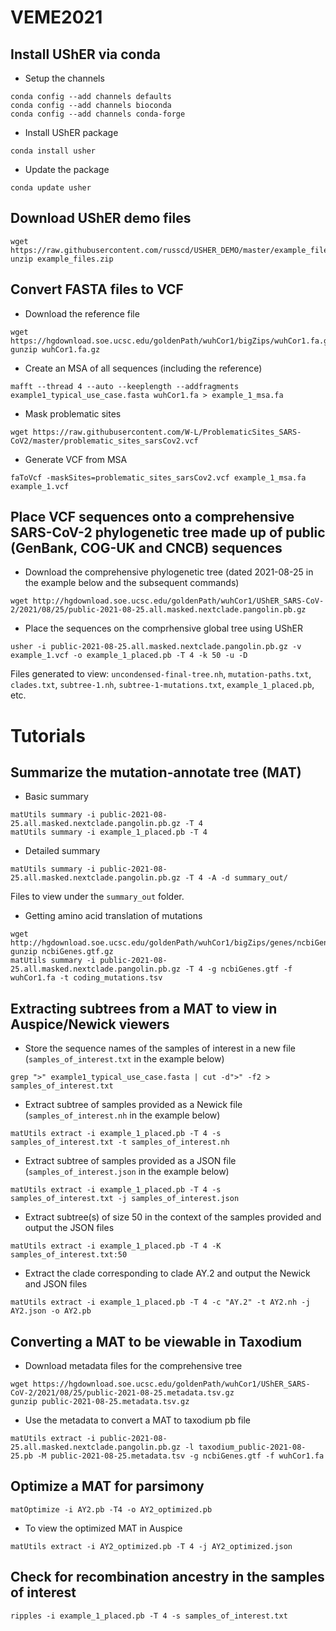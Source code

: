 # VEME2021

## Install UShER via conda
* Setup the channels
```
conda config --add channels defaults
conda config --add channels bioconda
conda config --add channels conda-forge
```

* Install UShER package
```
conda install usher
```

* Update the package 
```
conda update usher
```

## Download UShER demo files
```
wget https://raw.githubusercontent.com/russcd/USHER_DEMO/master/example_files.zip
unzip example_files.zip
```

## Convert FASTA files to VCF
* Download the reference file
```
wget https://hgdownload.soe.ucsc.edu/goldenPath/wuhCor1/bigZips/wuhCor1.fa.gz
gunzip wuhCor1.fa.gz
```

* Create an MSA of all sequences (including the reference)
```
mafft --thread 4 --auto --keeplength --addfragments example1_typical_use_case.fasta wuhCor1.fa > example_1_msa.fa
```

* Mask problematic sites
```
wget https://raw.githubusercontent.com/W-L/ProblematicSites_SARS-CoV2/master/problematic_sites_sarsCov2.vcf
```

* Generate VCF from MSA
```
faToVcf -maskSites=problematic_sites_sarsCov2.vcf example_1_msa.fa example_1.vcf
```

## Place VCF sequences onto a comprehensive SARS-CoV-2 phylogenetic tree made up of public (GenBank, COG-UK and CNCB) sequences
* Download the comprehensive phylogenetic tree (dated 2021-08-25 in the example below and the subsequent commands)
```
wget http://hgdownload.soe.ucsc.edu/goldenPath/wuhCor1/UShER_SARS-CoV-2/2021/08/25/public-2021-08-25.all.masked.nextclade.pangolin.pb.gz
```

* Place the sequences on the comprhensive global tree using UShER
```
usher -i public-2021-08-25.all.masked.nextclade.pangolin.pb.gz -v example_1.vcf -o example_1_placed.pb -T 4 -k 50 -u -D
```
Files generated to view: `uncondensed-final-tree.nh`, `mutation-paths.txt`, `clades.txt`, `subtree-1.nh`, `subtree-1-mutations.txt`, `example_1_placed.pb`, etc. 

# Tutorials

## Summarize the mutation-annotate tree (MAT)

* Basic summary
```
matUtils summary -i public-2021-08-25.all.masked.nextclade.pangolin.pb.gz -T 4
matUtils summary -i example_1_placed.pb -T 4
```

* Detailed summary
```
matUtils summary -i public-2021-08-25.all.masked.nextclade.pangolin.pb.gz -T 4 -A -d summary_out/
```
Files to view under the `summary_out` folder.

* Getting amino acid translation of mutations
```
wget http://hgdownload.soe.ucsc.edu/goldenPath/wuhCor1/bigZips/genes/ncbiGenes.gtf.gz
gunzip ncbiGenes.gtf.gz
matUtils summary -i public-2021-08-25.all.masked.nextclade.pangolin.pb.gz -T 4 -g ncbiGenes.gtf -f wuhCor1.fa -t coding_mutations.tsv
```

## Extracting subtrees from a MAT to view in Auspice/Newick viewers
* Store the sequence names of the samples of interest in a new file (`samples_of_interest.txt` in the example below) 
```
grep ">" example1_typical_use_case.fasta | cut -d">" -f2 > samples_of_interest.txt 
```

* Extract subtree of samples provided as a Newick file (`samples_of_interest.nh` in the example below)
```
matUtils extract -i example_1_placed.pb -T 4 -s samples_of_interest.txt -t samples_of_interest.nh 
```

* Extract subtree of samples provided as a JSON file (`samples_of_interest.json` in the example below)
```
matUtils extract -i example_1_placed.pb -T 4 -s samples_of_interest.txt -j samples_of_interest.json 
```

* Extract subtree(s) of size 50 in the context of the samples provided and output the JSON files 
```
matUtils extract -i example_1_placed.pb -T 4 -K samples_of_interest.txt:50  
```

* Extract the clade corresponding to clade AY.2 and  output the Newick and JSON files 
```
matUtils extract -i example_1_placed.pb -T 4 -c "AY.2" -t AY2.nh -j AY2.json -o AY2.pb
```

## Converting a MAT to be viewable in Taxodium
* Download metadata files for the comprehensive tree
```
wget https://hgdownload.soe.ucsc.edu/goldenPath/wuhCor1/UShER_SARS-CoV-2/2021/08/25/public-2021-08-25.metadata.tsv.gz
gunzip public-2021-08-25.metadata.tsv.gz
```

* Use the metadata to convert a MAT to taxodium pb file
```
matUtils extract -i public-2021-08-25.all.masked.nextclade.pangolin.pb.gz -l taxodium_public-2021-08-25.pb -M public-2021-08-25.metadata.tsv -g ncbiGenes.gtf -f wuhCor1.fa 
```

## Optimize a MAT for parsimony
```
matOptimize -i AY2.pb -T4 -o AY2_optimized.pb
```

* To view the optimized MAT in Auspice 
```
matUtils extract -i AY2_optimized.pb -T 4 -j AY2_optimized.json 
```

## Check for recombination ancestry in the samples of interest
```
ripples -i example_1_placed.pb -T 4 -s samples_of_interest.txt 
```
